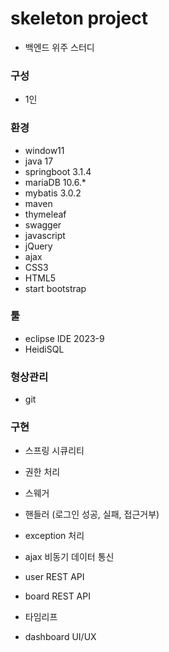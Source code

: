 # skeleton project
+ 백엔드 위주 스터디

### 구성
+ 1인

### 환경
+ window11
+ java 17
+ springboot 3.1.4
+ mariaDB 10.6.*
+ mybatis 3.0.2
+ maven
+ thymeleaf
+ swagger
+ javascript
+ jQuery
+ ajax
+ CSS3
+ HTML5
+ start bootstrap

### 툴
+ eclipse IDE 2023-9
+ HeidiSQL

### 형상관리
+ git

### 구현
+ 스프링 시큐리티
+ 권한 처리
+ 스웨거
+ 핸들러 (로그인 성공, 실패, 접근거부)
+ exception 처리
+ ajax 비동기 데이터 통신
+ user REST API
+ board REST API

+ 타임리프
+ dashboard UI/UX
